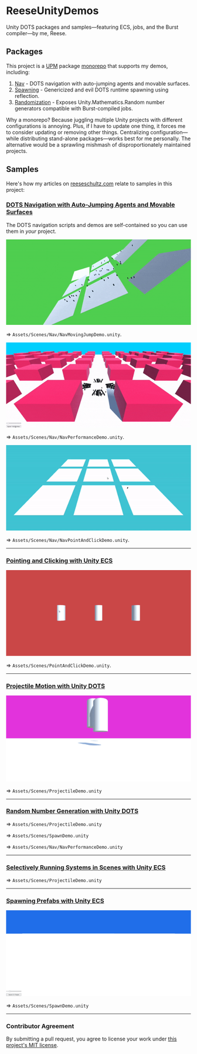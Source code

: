 # ReeseUnityDemos

Unity DOTS packages and samples—featuring ECS, jobs, and the Burst compiler—by me, Reese.

## Packages

This project is a [UPM](https://docs.unity3d.com/Manual/Packages.html) package [monorepo](https://en.wikipedia.org/wiki/Monorepo) that supports my demos, including:

1. [Nav](https://github.com/reeseschultz/ReeseUnityDemos/blob/master/Packages/Nav/README.md) - DOTS navigation with auto-jumping agents and movable surfaces.
2. [Spawning](https://github.com/reeseschultz/ReeseUnityDemos/tree/master/Packages/Spawning) - Genericized and evil DOTS runtime spawning using reflection.
3. [Randomization](https://github.com/reeseschultz/ReeseUnityDemos/tree/master/Packages/Random) - Exposes Unity.Mathematics.Random number generators compatible with Burst-compiled jobs. 

Why a monorepo? Because juggling multiple Unity projects with different configurations is annoying. Plus, if I have to update one thing, it forces me to consider updating or removing other things. Centralizing configuration—while distributing stand-alone packages—works best for me personally. The alternative would be a sprawling mishmash of disproportionately maintained projects.

## Samples

Here's how my articles on [reeseschultz.com](https://reeseschultz.com) relate to samples in this project:

### [DOTS Navigation with Auto-Jumping Agents and Movable Surfaces](https://reeseschultz.com/dots-navigation-with-auto-jumping-agents-and-movable-surfaces/)

The DOTS navigation scripts and demos are self-contained so you can use them in *your* project.

![Video of navigation agents jumping across moving surfaces.](/Gifs/nav-moving-jump-demo.gif)

⇒ `Assets/Scenes/Nav/NavMovingJumpDemo.unity`.

![Video of agents spawning and avoiding obstacles.](/Gifs/nav-performance-demo.gif)

⇒ `Assets/Scenes/Nav/NavPerformanceDemo.unity`.

![Video of an agent moving to point-and-clicked destinations.](/Gifs/nav-point-and-click-demo.gif)

⇒ `Assets/Scenes/Nav/NavPointAndClickDemo.unity`.

---

### [Pointing and Clicking with Unity ECS](https://reeseschultz.com/pointing-and-clicking-with-unity-ecs/)


![Video of changing prefab colors with Unity ECS.](/Gifs/point-and-click-demo.gif)

⇒ `Assets/Scenes/PointAndClickDemo.unity`.

---

### [Projectile Motion with Unity DOTS](https://reeseschultz.com/projectile-motion-with-unity-dots/)


![Video of projectile motion demonstration with Unity DOTS.](/Gifs/projectile-demo.gif)

⇒ `Assets/Scenes/ProjectileDemo.unity`

---

### [Random Number Generation with Unity DOTS](https://reeseschultz.com/random-number-generation-with-unity-dots)

⇒ `Assets/Scenes/ProjectileDemo.unity`

⇒ `Assets/Scenes/SpawnDemo.unity`

⇒ `Assets/Scenes/Nav/NavPerformanceDemo.unity`

---

### [Selectively Running Systems in Scenes with Unity ECS](https://reeseschultz.com/selectively-running-systems-in-scenes-with-unity-ecs)

⇒ `Assets/Scenes/ProjectileDemo.unity`

---

### [Spawning Prefabs with Unity ECS](https://reeseschultz.com/spawning-prefabs-with-unity-ecs/)

![Video of spawning prefabs with Unity ECS.](/Gifs/spawn-demo.gif)

⇒ `Assets/Scenes/SpawnDemo.unity`

---

### Contributor Agreement

By submitting a pull request, you agree to license your work under [this project's MIT license](https://github.com/reeseschultz/ReeseUnityDemos/blob/master/LICENSE).
